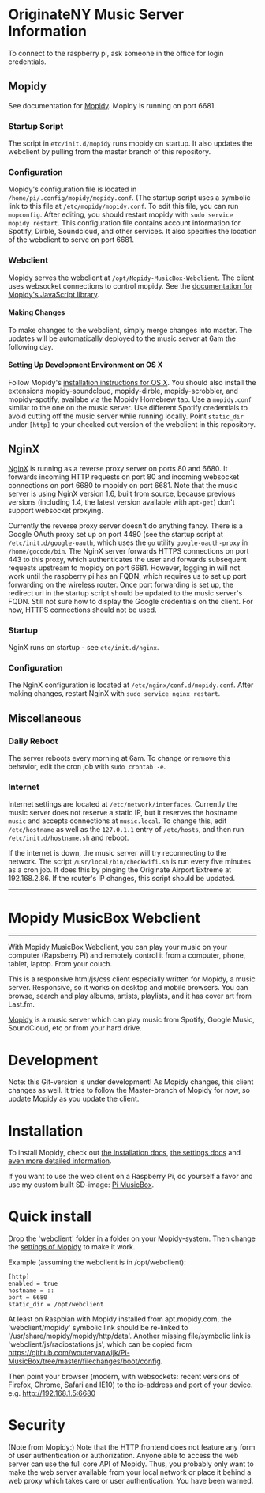 # OriginateNY Music Server Information

To connect to the raspberry pi, ask someone in the office for login credentials.

## Mopidy
See documentation for [Mopidy](http://docs.mopidy.com/).  Mopidy is running on port 6681.

### Startup Script
The script in `etc/init.d/mopidy` runs mopidy on startup.  It also updates the webclient by pulling from the master branch of this repository.

### Configuration
Mopidy's configuration file is located in `/home/pi/.config/mopidy/mopidy.conf`.  (The startup script uses a symbolic link to this file at `/etc/mopidy/mopidy.conf`.  To edit this file, you can run `mopconfig`.  After editing, you should restart mopidy with `sudo service mopidy restart`.  This configuration file contains account information for Spotify, Dirble, Soundcloud, and other services.  It also specifies the location of the webclient to serve on port 6681.

### Webclient
Mopidy serves the webclient at `/opt/Mopidy-MusicBox-Webclient`.  The client uses websocket connections to control mopidy.  See the [documentation for Mopidy's JavaScript library](http://docs.mopidy.com/en/latest/api/js/).

#### Making Changes
To make changes to the webclient, simply merge changes into master.  The updates will be automatically deployed to the music server at 6am the following day.

#### Setting Up Development Environment on OS X
Follow Mopidy's [installation instructions for OS X](http://docs.mopidy.com/en/latest/installation/osx/).  You should also install the extensions mopidy-soundcloud, mopidy-dirble, mopidy-scrobbler, and mopidy-spotify, availabe via the Mopidy Homebrew tap.  Use a `mopidy.conf` similar to the one on the music server.  Use different Spotify credentials to avoid cutting off the music server while running locally.  Point `static_dir` under `[http]` to your checked out version of the webclient in this repository. 

## NginX
[NginX](http://nginx.com/) is running as a reverse proxy server on ports 80 and 6680.  It forwards incoming HTTP requests on port 80 and incoming websocket connections on port 6680 to mopidy on port 6681.  Note that the music server is using NginX version 1.6, built from source, because previous versions (including 1.4, the latest version available with `apt-get`) don't support websocket proxying.

Currently the reverse proxy server doesn't do anything fancy.  There is a Google OAuth proxy set up on port 4480 (see the startup script at `/etc/init.d/google-oauth`, which uses the `go` utility `google-oauth-proxy` in `/home/gocode/bin`.  The NginX server forwards HTTPS connections on port 443 to this proxy, which authenticates the user and forwards subsequent requests upstream to mopidy on port 6681.  However, logging in will not work until the raspberry pi has an FQDN, which requires us to set up port forwarding on the wireless router.  Once port forwarding is set up, the redirect url in the startup script should be updated to the music server's FQDN.  Still not sure how to display the Google credentials on the client.  For now, HTTPS connections should not be used.

### Startup
NginX runs on startup - see `etc/init.d/nginx`.

### Configuration
The NginX configuration is located at `/etc/nginx/conf.d/mopidy.conf`.  After making changes, restart NginX with `sudo service nginx restart`.

## Miscellaneous

### Daily Reboot
The server reboots every morning at 6am.  To change or remove this behavior, edit the cron job with `sudo crontab -e`.

### Internet
Internet settings are located at `/etc/network/interfaces`.  Currently the music server does not reserve a static IP, but it reserves the hostname `music` and accepts connections at `music.local`.  To change this, edit `/etc/hostname` as well as the `127.0.1.1` entry of `/etc/hosts`, and then run `/etc/init.d/hostname.sh` and reboot.

If the internet is down, the music server will try reconnecting to the network.  The script `/usr/local/bin/checkwifi.sh` is run every five minutes as a cron job.  It does this by pinging the Originate Airport Extreme at 192.168.2.86.  If the router's IP changes, this script should be updated.

*************************
# Mopidy MusicBox Webclient
*************************

With Mopidy MusicBox Webclient, you can play your music on your computer (Rapsberry Pi) and remotely control it from a computer, phone, tablet, laptop. From your couch.

This is a responsive html/js/css client especially written for Mopidy, a music server. Responsive, so it works on desktop and mobile browsers. You can browse, search and play albums, artists, playlists, and it has cover art from Last.fm.

[Mopidy](http://www.mopidy.com/) is a music server which can play music from Spotify, Google Music, SoundCloud, etc or from your hard drive. 

Development
===========

Note: this Git-version is under development! As Mopidy changes, this client changes as well. It tries to follow the Master-branch of Mopidy for now, so update Mopidy as you update the client.


Installation
============

To install Mopidy, check out [the installation docs](http://docs.mopidy.com/en/latest/installation/), [the settings docs](http://docs.mopidy.com/en/latest/settings/) and [even more detailed information](http://docs.mopidy.com/en/latest/modules/frontends/http/#http-frontend). 

If you want to use the web client on a Raspberry Pi, do yourself a favor and use my custom built SD-image: [Pi MusicBox](http://www.woutervanwijk.nl/pimusicbox/).

Quick install
=============

Drop the 'webclient' folder in a folder on your Mopidy-system. Then change the [settings of Mopidy](http://docs.mopidy.com/en/latest/config/) to make it work. 

Example (assuming the webclient is in /opt/webclient):
```code
[http]
enabled = true
hostname = ::
port = 6680
static_dir = /opt/webclient
```

At least on Raspbian with Mopidy installed from apt.mopidy.com, the 'webclient/mopidy' symbolic link should be re-linked to '/usr/share/mopidy/mopidy/http/data'. Another missing file/symbolic link is 'webclient/js/radiostations.js', which can be copied from https://github.com/woutervanwijk/Pi-MusicBox/tree/master/filechanges/boot/config.

Then point your browser (modern, with websockets: recent versions of Firefox, Chrome, Safari and IE10) to the ip-address and port of your device. e.g. http://192.168.1.5:6680

Security
========

(Note from Mopidy:) Note that the HTTP frontend does not feature any form of user authentication or authorization. Anyone able to access the web server can use the full core API of Mopidy. Thus, you probably only want to make the web server available from your local network or place it behind a web proxy which takes care or user authentication. You have been warned.
